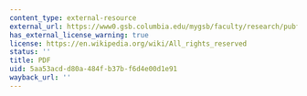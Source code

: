 ```yaml
---
content_type: external-resource
external_url: https://www0.gsb.columbia.edu/mygsb/faculty/research/pubfiles/848/Grameen_Bank_v04.pdf
has_external_license_warning: true
license: https://en.wikipedia.org/wiki/All_rights_reserved
status: ''
title: PDF
uid: 5aa53acd-d80a-484f-b37b-f6d4e00d1e91
wayback_url: ''
---
```

